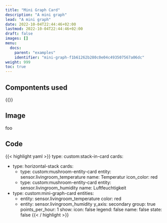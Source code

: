 ```yaml
---
title: "Mini Graph Card"
description: "A mini graph"
lead: "A mini graph"
date: 2022-10-04T22:44:46+02:00
lastmod: 2022-10-04T22:44:46+02:00
draft: false
images: []
menu:
  docs:
    parent: "examples"
    identifier: "mini-graph-f1b61262b280c0e04c493507567a06dc"
weight: 999
toc: true
---
```


## Compontents used

{{<component-description name="mini-graph-card">}}

## Image

foo

## Code

{{< highlight yaml >}}
type: custom:stack-in-card
cards:
  - type: horizontal-stack
    cards:
      - type: custom:mushroom-entity-card
        entity: sensor.livingroom_temperature
        name: Temperatur
        icon_color: red
      - type: custom:mushroom-entity-card
        entity: sensor.livingroom_humidity
        name: Luftfeuchtigkeit
  - type: custom:mini-graph-card
    entities:
      - entity: sensor.livingroom_temperature
        color: red
      - entity: sensor.livingroom_humidity
        y_axis: secondary
    group: true
    points_per_hour: 1
    show:
      icon: false
      legend: false
      name: false
      state: false
{{< / highlight >}}
